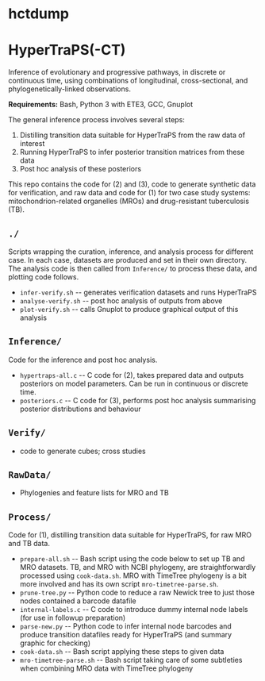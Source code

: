 # hctdump
HyperTraPS(-CT)
===============

Inference of evolutionary and progressive pathways, in discrete or continuous time, using combinations of longitudinal, cross-sectional, and phylogenetically-linked observations.

**Requirements:** Bash, Python 3 with ETE3, GCC, Gnuplot

The general inference process involves several steps:
  1. Distilling transition data suitable for HyperTraPS from the raw data of interest
  2. Running HyperTraPS to infer posterior transition matrices from these data
  3. Post hoc analysis of these posteriors
  
This repo contains the code for (2) and (3), code to generate synthetic data for verification, and raw data and code for (1) for two case study systems: mitochondrion-related organelles (MROs) and drug-resistant tuberculosis (TB).

`./`
----
Scripts wrapping the curation, inference, and analysis process for different case. In each case, datasets are produced and set in their own directory. The analysis code is then called from `Inference/` to process these data, and plotting code follows.
  * `infer-verify.sh` -- generates verification datasets and runs HyperTraPS
  * `analyse-verify.sh` -- post hoc analysis of outputs from above
  * `plot-verify.sh` -- calls Gnuplot to produce graphical output of this analysis

`Inference/`
------------
Code for the inference and post hoc analysis.
  * `hypertraps-all.c` -- C code for (2), takes prepared data and outputs posteriors on model parameters. Can be run in continuous or discrete time.
  * `posteriors.c` -- C code for (3), performs post hoc analysis summarising posterior distributions and behaviour
  
`Verify/`
---------
  * code to generate cubes; cross studies
  
`RawData/`
----------
  * Phylogenies and feature lists for MRO and TB

`Process/`
----------
Code for (1), distilling transition data suitable for HyperTraPS, for raw MRO and TB data. 
  * `prepare-all.sh` -- Bash script using the code below to set up TB and MRO datasets. TB, and MRO with NCBI phylogeny, are straightforwardly processed using `cook-data.sh`. MRO with TimeTree phylogeny is a bit more involved and has its own script `mro-timetree-parse.sh`.
  * `prune-tree.py` -- Python code to reduce a raw Newick tree to just those nodes contained a barcode datafile
  * `internal-labels.c` -- C code to introduce dummy internal node labels (for use in followup preparation)
  * `parse-new.py` -- Python code to infer internal node barcodes and produce transition datafiles ready for HyperTraPS (and summary graphic for checking)
  * `cook-data.sh` -- Bash script applying these steps to given data
  * `mro-timetree-parse.sh` -- Bash script taking care of some subtleties when combining MRO data with TimeTree phylogeny
